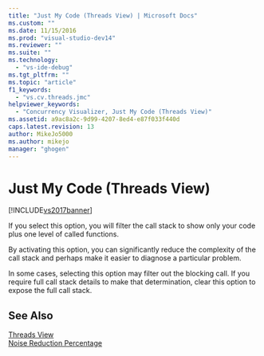 ```yaml
---
title: "Just My Code (Threads View) | Microsoft Docs"
ms.custom: ""
ms.date: 11/15/2016
ms.prod: "visual-studio-dev14"
ms.reviewer: ""
ms.suite: ""
ms.technology: 
  - "vs-ide-debug"
ms.tgt_pltfrm: ""
ms.topic: "article"
f1_keywords: 
  - "vs.cv.threads.jmc"
helpviewer_keywords: 
  - "Concurrency Visualizer, Just My Code (Threads View)"
ms.assetid: a9ac8a2c-9d99-4207-8ed4-e87f033f440d
caps.latest.revision: 13
author: MikeJo5000
ms.author: mikejo
manager: "ghogen"
---
```

# Just My Code (Threads View)
[!INCLUDE[vs2017banner](../includes/vs2017banner.md)]

If you select this option, you will filter the call stack to show only your code plus one level of called functions.  
  
 By activating this option, you can significantly reduce the complexity of the call stack and perhaps make it easier to diagnose a particular problem.  
  
 In some cases, selecting this option may filter out the blocking call. If you require full call stack details to make that determination, clear this option to expose the full call stack.  
  
## See Also  
 [Threads View](../profiling/threads-view-parallel-performance.md)   
 [Noise Reduction Percentage](../profiling/noise-reduction-percentage.md)



